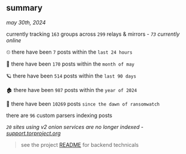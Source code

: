 
## summary
_may 30th, 2024_

currently tracking `163` groups across `299` relays & mirrors - _`73` currently online_

⏲ there have been `7` posts within the `last 24 hours`

🦈 there have been `170` posts within the `month of may`

🪐 there have been `514` posts within the `last 90 days`

🏚 there have been `987` posts within the `year of 2024`

🦕 there have been `10269` posts `since the dawn of ransomwatch`

there are `96` custom parsers indexing posts

_`20` sites using v2 onion services are no longer indexed - [support.torproject.org](https://support.torproject.org/onionservices/v2-deprecation/)_

> see the project [README](https://github.com/joshhighet/ransomwatch#ransomwatch--) for backend technicals
